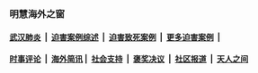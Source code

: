 
### 明慧海外之窗

####  [武汉肺炎](indexes/365.md?t=01181700) &nbsp;|&nbsp;  [迫害案例综述](indexes/328.md?t=01181700) &nbsp;|&nbsp; [迫害致死案例](indexes/277.md?t=01181700)  &nbsp;|&nbsp; [更多迫害案例](indexes/81.md?t=01181700)  &nbsp;|&nbsp; 
####  [时事评论](indexes/251.md?t=01181700) &nbsp;|&nbsp; [海外简讯](indexes/245.md?t=01181700)&nbsp;|&nbsp;  [社会支持](indexes/140.md?t=01181700) &nbsp;|&nbsp; [褒奖决议](indexes/282.md?t=01181700) &nbsp;|&nbsp; [社区报道](indexes/91.md?t=01181700)  &nbsp;|&nbsp; [天人之间](indexes/78.md?t=01181700) 

